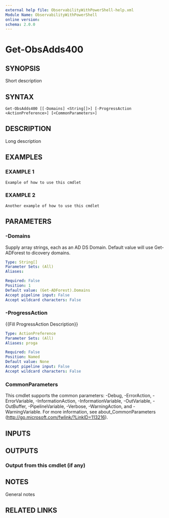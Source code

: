 ```yaml
---
external help file: ObservabilityWithPowerShell-help.xml
Module Name: ObservabilityWithPowerShell
online version:
schema: 2.0.0
---
```


# Get-ObsAdds400

## SYNOPSIS
Short description

## SYNTAX

```
Get-ObsAdds400 [[-Domains] <String[]>] [-ProgressAction <ActionPreference>] [<CommonParameters>]
```

## DESCRIPTION
Long description

## EXAMPLES

### EXAMPLE 1
```
Example of how to use this cmdlet
```

### EXAMPLE 2
```
Another example of how to use this cmdlet
```

## PARAMETERS

### -Domains
Supply array strings, each as an AD DS Domain.
Default value will use Get-ADForest to dicovery domains.

```yaml
Type: String[]
Parameter Sets: (All)
Aliases:

Required: False
Position: 1
Default value: (Get-ADForest).Domains
Accept pipeline input: False
Accept wildcard characters: False
```

### -ProgressAction
{{Fill ProgressAction Description}}

```yaml
Type: ActionPreference
Parameter Sets: (All)
Aliases: proga

Required: False
Position: Named
Default value: None
Accept pipeline input: False
Accept wildcard characters: False
```

### CommonParameters
This cmdlet supports the common parameters: -Debug, -ErrorAction, -ErrorVariable, -InformationAction, -InformationVariable, -OutVariable, -OutBuffer, -PipelineVariable, -Verbose, -WarningAction, and -WarningVariable.
For more information, see about_CommonParameters (http://go.microsoft.com/fwlink/?LinkID=113216).

## INPUTS

## OUTPUTS

### Output from this cmdlet (if any)
## NOTES
General notes

## RELATED LINKS
